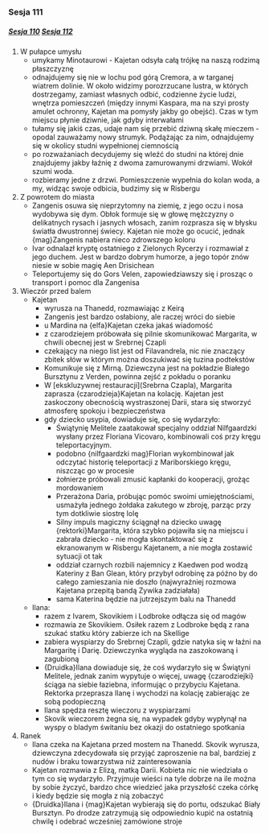 ### Sesja 111
##### [Sesja 110](#sesja-110) [Sesja 112](#sesja-112)
1. W pułapce umysłu
    - umykamy Minotaurowi - Kajetan odsyła całą trójkę na naszą rodzimą płaszczyznę
    - odnajdujemy się nie w lochu pod górą Cremora, a w targanej wiatrem dolinie. W około widzimy porozrzucane lustra, w których dostrzegamy, zamiast własnych odbić, codzienne życie ludzi, wnętrza pomieszczeń (między innymi Kaspara, ma na szyi prosty amulet ochronny, Kajetan ma pomysły jakby go obejść). Czas w tym miejscu płynie dziwnie, jak gdyby interwałami
    - tułamy się jakiś czas, udaje nam się przebić dziwną skałę mieczem - opodal zauważamy nowy strumyk. Podążając za nim, odnajdujemy się w okolicy studni wypełnionej ciemnością
    - po rozważaniach decydujemy się wleźć do studni na której dnie znajdujemy jakby łaźnię z dwoma zamurowanymi drzwiami. Wokół szumi woda.
    - rozbieramy jedne z drzwi. Pomieszczenie wypełnia do kolan woda, a my, widząc swoje odbicia, budzimy się w Risbergu
2. Z powrotem do miasta
    - Zangenis osuwa się nieprzytomny na ziemię, z jego oczu i nosa wydobywa się dym. Obłok formuje się w głowę mężczyzny o delikatnych rysach i jasnych włosach, zanim rozprasza się w błysku światła dwustronnej świecy. Kajetan nie może go ocucić, jednak {mag}Zangenis nabiera nieco zdrowszego koloru
    - Ivar odnalazł kryptę ostatniego z Zielonych Rycerzy i rozmawiał z jego duchem. Jest w bardzo dobrym humorze, a jego topór znów niesie w sobie magię Aen Drisichean
    - Teleportujemy się do Gors Velen, zapowiedziawszy się i prosząc o transport i pomoc dla Zangenisa
3. Wieczór przed balem
    - Kajetan
        - wyrusza na Thanedd, rozmawiając z Keirą
        - Zangenis jest bardzo osłabiony, ale raczej wróci do siebie
        - u Mardina na {elfa}Kajetan czeka jakaś wiadomość
        - z czarodziejem próbowała się pilnie skomunikować Margarita, w chwili obecnej jest w Srebrnej Czapli
        - czekający na niego list jest od Filavandrela, nic nie znaczący zbitek słów w którym można doszukiwać się tuzina podtekstów
        - Komunikuje się z Mirną. Dziewczyna jest na pokładzie Białego Bursztynu z Verden, powinna zejść z pokładu o poranku
        - W [ekskluzywnej restauracji](Srebrna Czapla), Margarita zaprasza {czarodzieja}Kajetan na kolację. Kajetan jest zaskoczony obecnością wystraszonej Darii, stara się stworzyć atmosferę spokoju i bezpieczeństwa
        - gdy dziecko usypia, dowiaduje się, co się wydarzyło:
            - Świątynię Melitele zaatakował specjalny oddział Nilfgaardzki wysłany przez Floriana Vicovaro, kombinowali coś przy kręgu teleportacyjnym.
            - podobno {nilfgaardzki mag}Florian wykombinował jak odczytać historię teleportacji z Mariborskiego kręgu, niszcząc go w procesie
            - żołnierze próbowali zmusić kapłanki do kooperacji, grożąc mordowaniem
            - Przerażona Daria, próbując pomóc swoimi umiejętnościami, usmażyła jednego żołdaka zakutego w zbroję, parząc przy tym dotkliwie siostrę Iolę
            - Silny impuls magiczny ściągnął na dziecko uwagę {rektorki}Margarita, która szybko pojawiła się na miejscu i zabrała dziecko - nie mogła skontaktować się z ekranowanym w Risbergu Kajetanem, a nie mogła zostawić sytuacji ot tak
            - oddział czarnych rozbili najemnicy z Kaedwen pod wodzą Kateriny z Ban Glean, który przybył odrobinę za późno by do całego zamieszania nie doszło (najwyraźniej rozmowa Kajetana przepitą bandą Zywika zadziałała)
            - sama Katerina będzie na jutrzejszym balu na Thanedd
    - Ilana:
        - razem z Ivarem, Skovikiem i Lodbroke odłącza się od magów
        - rozmawia ze Skovikiem. Osiłek razem z Lodbroke będą z rana szukać statku który zabierze ich na Skellige
        - zabiera wyspiarzy do Srebrnej Czapli, gdzie natyka się w łaźni na Margaritę i Darię. Dziewczynka wygląda na zaszokowaną i zagubioną
        - {Druidka}Ilana dowiaduje się, że coś wydarzyło się w Świątyni Melitele, jednak zanim wypytuje o więcej, uwagę {czarodziejki} ściąga na siebie łaziebna, informując o przybyciu Kajetana. Rektorka przeprasza Ilanę i wychodzi na kolację zabierając ze sobą podopieczną
        - Ilana spędza resztę wieczoru z wyspiarzami
        - Skovik wieczorem żegna się, na wypadek gdyby wypłynął na wyspy o bladym świtaniu bez okazji do ostatniego spotkania
4. Ranek
    - Ilana czeka na Kajetana przed mostem na Thanedd. Skovik wyrusza, dziewczyna zdecydowała się przyjąć zaproszenie na bal, bardziej z nudów i braku towarzystwa niż zainteresowania
    - Kajetan rozmawia z Elizą, matką Darii. Kobieta nic nie wiedziała o tym co się wydarzyło. Przyjmuje wieści na tyle dobrze na ile można by sobie życzyć, bardzo chce wiedzieć jaka przyszłość czeka córkę i kiedy będzie się mogła z nią zobaczyć
    - {Druidka}Ilana i {mag}Kajetan wybierają się do portu, odszukać Biały Bursztyn. Po drodze zatrzymują się odpowiednio kupić na ostatnią chwilę i odebrać wcześniej zamówione stroje